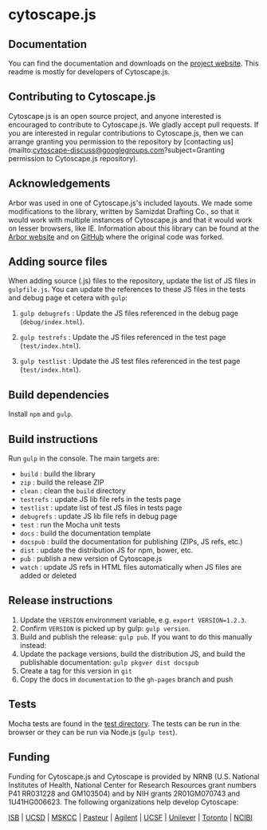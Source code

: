 # cytoscape.js




## Documentation

You can find the documentation and downloads on the [project website](http://cytoscape.github.com/cytoscape.js).  This readme is mostly for developers of Cytoscape.js.




## Contributing to Cytoscape.js

Cytoscape.js is an open source project, and anyone interested is encouraged to contribute to Cytoscape.js.  We gladly accept pull requests.  If you are interested in regular contributions to Cytoscape.js, then we can arrange granting you permission to the repository by [contacting us](mailto:cytoscape-discuss@googlegroups.com?subject=Granting permission to Cytoscape.js repository).




## Acknowledgements

Arbor was used in one of Cytoscape.js's included layouts.  We made some
modifications to the library, written by Samizdat Drafting Co., so that it
would work with multiple instances of Cytoscape.js and that it would work
on lesser browsers, like IE.  Information about this library can be found
at the [Arbor website](http://arborjs.org/) and on [GitHub](https://github.com/maxkfranz/arbor) where the original code was forked.





## Adding source files

When adding source (.js) files to the repository, update the list of JS files in `gulpfile.js`.  You can update the references to these JS files in the tests and debug page et cetera with `gulp`:

 1. `gulp debugrefs` : Update the JS files referenced in the debug page (`debug/index.html`).

 1. `gulp testrefs` : Update the JS files referenced in the test page (`test/index.html`).

 1. `gulp testlist` : Update the JS test files referenced in the test page (`test/index.html`).




## Build dependencies

Install `npm` and `gulp`.




## Build instructions

Run `gulp` in the console.  The main targets are:

 * `build` : build the library
 * `zip` : build the release ZIP
 * `clean` : clean the `build` directory
 * `testrefs` : update JS lib file refs in the tests page
 * `testlist` : update list of test JS files in tests page
 * `debugrefs` : update JS lib file refs in debug page
 * `test` : run the Mocha unit tests
 * `docs` : build the documentation template
 * `docspub` : build the documentation for publishing (ZIPs, JS refs, etc.)
 * `dist` : update the distribution JS for npm, bower, etc.
 * `pub` : publish a new version of Cytoscape.js
 * `watch` : update JS refs in HTML files automatically when JS files are added or deleted




## Release instructions

 1. Update the `VERSION` environment variable, e.g. `export VERSION=1.2.3`.
 1. Confirm `VERSION` is picked up by gulp: `gulp version`.
 1. Build and publish the release: `gulp pub`.  If you want to do this manually instead:
  1. Update the package versions, build the distribution JS, and build the publishable documentation: `gulp pkgver dist docspub`
  1. Create a tag for this version in `git`
  1. Copy the docs in `documentation` to the `gh-pages` branch and push



## Tests

Mocha tests are found in the [test directory](https://github.com/cytoscape/cytoscape.js/tree/master/test).  The tests can be run in the browser or they can be run via Node.js (`gulp test`).




## Funding

Funding for Cytoscape.js and Cytoscape is provided by NRNB (U.S. National Institutes of Health, National Center for Research Resources grant numbers P41 RR031228 and GM103504) and by NIH grants 2R01GM070743 and 1U41HG006623. The following organizations help develop Cytoscape:

[ISB](http://www.systemsbiology.org) | 
[UCSD](http://www.ucsd.edu) | 
[MSKCC](http://cbio.mskcc.org) | 
[Pasteur](http://www.pasteur.fr) | 
[Agilent](http://www.agilent.com/) | 
[UCSF](http://www.ucsf.edu/) |
[Unilever](http://www.unilever.com) |
[Toronto](http://www.utoronto.ca) |
[NCIBI](http://portal.ncibi.org/gateway/index.html)


